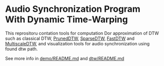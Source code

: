 # Audio Synchronization Program With Dynamic Time-Warping

This reprositoru contation tools for computation Dor
approximation of DTW such as classical DTW, 
[PrunedDTW](http://www.producao.usp.br/bitstream/handle/BDPI/51065/2775697.pdf?sequence=1),
[SparseDTW](https://arxiv.org/abs/1201.2969), 
[FastDTW](http://citeseerx.ist.psu.edu/viewdoc/download?doi=10.1.1.432.4253&rep=rep1&type=pdf#page=64)
 and [MultiscaleDTW](http://citeseerx.ist.psu.edu/viewdoc/download?doi=10.1.1.205.9304&rep=rep1&type=pdf),
 and visualization tools for audio synchronization using found dtw path.
 
 See more info in [demo/README.md](https://github.com/ninatu/DWT/tree/master/demo)  and [dtw/README.md](https://github.com/ninatu/DWT/tree/master/dtw)
 